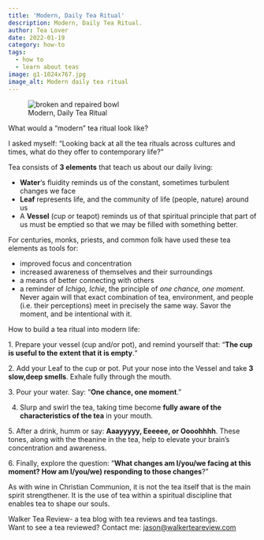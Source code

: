 ```yaml
---
title: 'Modern, Daily Tea Ritual'
description: Modern, Daily Tea Ritual.
author: Tea Lover
date: 2022-01-19
category: how-to
tags:
  - how to
  - learn about teas
image: g1-1024x767.jpg
image_alt: Modern daily tea ritual
---
```


<!-- image -->
<figure>
    <img class="rounded" src="/img/g1-1024x767.jpg" alt="broken and repaired bowl">
    <figcaption>Modern, Daily Tea Ritual</figcaption>
</figure>

What would a “modern” tea ritual look like?

I asked myself: “Looking back at all the tea rituals across cultures and times, what do they offer to contemporary life?”

Tea consists of **3 elements** that teach us about our daily living:

- **Water**‘s fluidity reminds us of the constant, sometimes turbulent changes we face
- **Leaf** represents life, and the community of life (people, nature) around us
- A **Vessel** (cup or teapot) reminds us of that spiritual principle that part of us must be emptied so that we may be filled with something better.

For centuries, monks, priests, and common folk have used these tea elements as tools for:

- improved focus and concentration
- increased awareness of themselves and their surroundings
- a means of better connecting with others
- a reminder of _Ichigo, Ichie_, the principle of _one chance, one moment_. Never again will that exact combination of tea, environment, and people (i.e. their perceptions) meet in precisely the same way. Savor the moment, and be intentional with it.

How to build a tea ritual into modern life:

1\. Prepare your vessel (cup and/or pot), and remind yourself that: “**The cup is useful to the extent that it is empty**.“

2\. Add your Leaf to the cup or pot. Put your nose into the Vessel and take **3 slow,deep smells**. Exhale fully through the mouth.

3\. Pour your water. Say: “**One chance, one moment**.”

4. Slurp and swirl the tea, taking time become **fully aware of the characteristics of the tea** in your mouth.

5\. After a drink, humm or say: **Aaayyyyy, Eeeeee, or Oooohhhh**. These tones, along with the theanine in the tea, help to elevate your brain’s concentration and awareness.

6\. Finally, explore the question: “**What changes am I/you/we facing at this moment? How am I/you/we) responding to those changes**?”

As with wine in Christian Communion, it is not the tea itself that is the main spirit strengthener. It is the use of tea within a spiritual discipline that enables tea to shape our souls.

Walker Tea Review- a tea blog with tea reviews and tea tastings.  
Want to see a tea reviewed? Contact me: jason@walkerteareview.com
